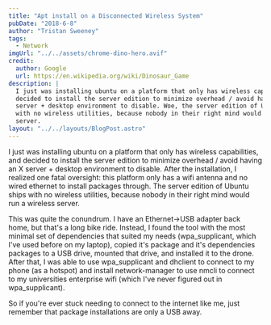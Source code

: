 ```yaml
---
title: "Apt install on a Disconnected Wireless System"
pubDate: "2018-6-8"
author: "Tristan Sweeney"
tags:
  - Network
imgUrl: "../../assets/chrome-dino-hero.avif"
credit:
  author: Google
  url: https://en.wikipedia.org/wiki/Dinosaur_Game
description: |
  I just was installing ubuntu on a platform that only has wireless capabilities, and
  decided to install the server edition to minimize overhead / avoid having an X
  server + desktop environment to disable. Woe, the server edition of Ubuntu ships
  with no wireless utilities, because nobody in their right mind would run a wireless
  server.
layout: "../../layouts/BlogPost.astro"
---
```


I just was installing ubuntu on a platform that only has wireless capabilities, and decided to install the server edition to minimize overhead / avoid having an X server + desktop environment to disable. After the installation, I realized one fatal oversight: this platform only has a wifi antenna and no wired ethernet to install packages through. The server edition of Ubuntu ships with no wireless utilities, because nobody in their right mind would run a wireless server.

This was quite the conundrum. I have an Ethernet-\>USB adapter back home, but that's a long bike ride. Instead, I found the tool with the most minimal set of dependencies that suited my needs (wpa_supplicant, which I've used before on my laptop), copied it's package and it's dependencies packages to a USB drive, mounted that drive, and installed it to the drone. After that, I was able to use wpa_supplicant and dhclient to connect to my phone (as a hotspot) and install network-manager to use nmcli to connect to my universities enterprise wifi (which I've never figured out in wpa_supplicant).

So if you're ever stuck needing to connect to the internet like me, just remember that package installations are only a USB away.
